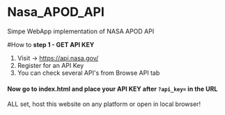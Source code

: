 # Nasa_APOD_API
Simpe WebApp implementation of NASA APOD API

#How to
**step 1 - GET API KEY**

1. Visit -> https://api.nasa.gov/
2. Register for an API Key
3. You can check several API's from Browse API tab

#### Now go to index.html and place your API KEY after <code>?api_key=</code> in the URL
ALL set, host this website on any platform or open in local browser!


